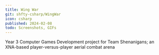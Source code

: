 ```yaml
---
title: Wing War
git: shfty-csharp/WingWar
icon: csharp
published: 2024-02-08
todo: Screenshots, GIFs
---
```


Year 3 Computer Games Development project for Team Shenanigans; an XNA-based player-versus-player aerial combat arena
